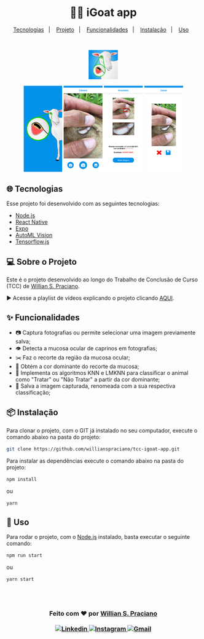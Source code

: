 <h1 align="center">
  🐐📲 iGoat app
</h1>

<p align="center">
  <a href="#-tecnologias">Tecnologias</a>&nbsp;&nbsp;&nbsp;|&nbsp;&nbsp;&nbsp;
  <a href="#-sobre-o-projeto">Projeto</a>&nbsp;&nbsp;&nbsp;|&nbsp;&nbsp;&nbsp;
  <a href="#-funcionalidades">Funcionalidades</a>&nbsp;&nbsp;&nbsp;|&nbsp;&nbsp;&nbsp;
  <a href="#-instalação">Instalação</a>&nbsp;&nbsp;&nbsp;|&nbsp;&nbsp;&nbsp;
  <a href="#-uso">Uso</a>&nbsp;&nbsp;&nbsp;
</p>

<br>

<p align="center">
  <img alt="Frontend" src=".github/icon.png" width="15%">
</p>
<p align="center">
  <img alt="Frontend" src=".github/splash.png" width="20%">
  <img alt="Frontend" src=".github/camera.png" width="20%">
  <img alt="Frontend" src=".github/resultado.png" width="20%">
  <img alt="Frontend" src=".github/salvar.png" width="20%">
</p>

## 🌐 Tecnologias

Esse projeto foi desenvolvido com as seguintes tecnologias:

- [Node.js](https://nodejs.org/pt-br/)
- [React Native](https://reactnative.dev/)
- [Expo](https://docs.expo.dev/)
- [AutoML Vision](https://cloud.google.com/vision/automl/docs)
- [Tensorflow.js](https://www.tensorflow.org/js?hl=pt-br)

## 💻 Sobre o Projeto

Este é o projeto desenvolvido ao longo do Trabalho de Conclusão de Curso (TCC) de [Willian S. Praciano](https://github.com/willianspraciano).

▶️ Acesse a playlist de vídeos explicando o projeto clicando [AQUI](https://youtube.com/playlist?list=PL_MFJqxQeQTITH9Z6z3x094IGrrD43Dwd).

## ✨ Funcionalidades

- 📷 Captura fotografias ou permite selecionar uma imagem previamente salva;
- 👁️ Detecta a mucosa ocular de caprinos em fotografias;
- ✂️ Faz o recorte da região da mucosa ocular;
- 🎨 Obtém a cor dominante do recorte da mucosa;
- 📝 Implementa os algoritmos KNN e LMKNN para classificar o animal como "Tratar" ou "Não Tratar" a partir da cor dominante;
- 💾 Salva a imagem capturada, renomeada com a sua respectiva classificação;

## 📦 Instalação

Para clonar o projeto, com o GIT já instalado no seu computador, execute o comando abaixo na pasta do projeto:

```bash
git clone https://github.com/willianspraciano/tcc-igoat-app.git
```

Para instalar as dependências execute o comando abaixo na pasta do projeto:

```bash
npm install
```
ou
```bash
yarn
```


## 🔨 Uso

Para rodar o projeto, com o [Node.js](https://nodejs.org/pt-br/) instalado, basta executar o seguinte comando:
```jsx
npm run start
```
ou
```jsx
yarn start
```
<br/>
<br/>
<h3 align="center">
Feito com ❤️ por <a href="https://github.com/willianspraciano" target="_blank">Willian S. Praciano</a>
<br><br>
<a href="https://www.linkedin.com/in/willianspraciano/" target="_blank">
  <img alt="Linkedin" src="https://img.shields.io/badge/-Linkedin-blue">
</a>
<a href="https://www.instagram.com/willianspraciano/" target="_blank">
  <img alt="Instagram" src="https://img.shields.io/badge/-Instagram-%23C13584">
</a>
<a href="mailto:willian.s.praciano@gmail.com" target="_blank">
  <img alt="Gmail" src="https://img.shields.io/badge/-Gmail-red">
</a>
</h3>
